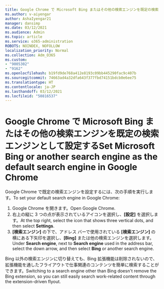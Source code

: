 ```yaml
---
title: Google Chrome で Microsoft Bing またはその他の検索エンジンを既定の検索エンジンとして設定する
ms.author: v-aiyengar
author: AshaIyengar21
manager: dansimp
ms.date: 03/12/2021
ms.audience: Admin
ms.topic: article
ms.service: o365-administration
ROBOTS: NOINDEX, NOFOLLOW
localization_priority: Normal
ms.collection: Adm_O365
ms.custom:
- "9005302"
- "9162"
ms.openlocfilehash: b19fd9de768a412e8193c09bb445290fac9c407b
ms.sourcegitcommit: 74663ad4a32dfa643f377fbd74151bdcb0e6ee75
ms.translationtype: HT
ms.contentlocale: ja-JP
ms.lasthandoff: 03/12/2021
ms.locfileid: "50816537"
---
```

# <a name="set-microsoft-bing-or-another-search-engine-as-the-default-search-engine-in-google-chrome"></a><span data-ttu-id="2686a-102">Google Chrome で Microsoft Bing またはその他の検索エンジンを既定の検索エンジンとして設定する</span><span class="sxs-lookup"><span data-stu-id="2686a-102">Set Microsoft Bing or another search engine as the default search engine in Google Chrome</span></span>

<span data-ttu-id="2686a-103">Google Chrome で既定の検索エンジンを設定するには、次の手順を実行します。</span><span class="sxs-lookup"><span data-stu-id="2686a-103">To set your default search engine in Google Chrome:</span></span>

1. <span data-ttu-id="2686a-104">Google Chrome を開きます。</span><span class="sxs-lookup"><span data-stu-id="2686a-104">Open Google Chrome.</span></span>
1. <span data-ttu-id="2686a-105">右上の縦に 3 つの点が表示されているアイコンを選択し、**[設定]** を選択します。</span><span class="sxs-lookup"><span data-stu-id="2686a-105">At the top right, select the icon that shows three vertical dots, and then select **Settings**.</span></span>
1. <span data-ttu-id="2686a-106">**[検索エンジン]** の下で、アドレス バーで使用されている **[検索エンジン]** の横にある下矢印を選択し、**[Bing]** または他の検索エンジンを選択します。</span><span class="sxs-lookup"><span data-stu-id="2686a-106">Under **Search engine**, next to **Search engine** used in the address bar, select the down arrow, and then select **Bing** or another search engine.</span></span>

<span data-ttu-id="2686a-107">Bing 以外の検索エンジンに切り替えても、Bing 拡張機能は削除されないので、拡張機能を通したフライアウトで仕事関連のコンテンツを簡単に検索することができます。</span><span class="sxs-lookup"><span data-stu-id="2686a-107">Switching to a search engine other than Bing doesn't remove the Bing extension, so you can still easily search work-related content through the extension-driven flyout.</span></span>
